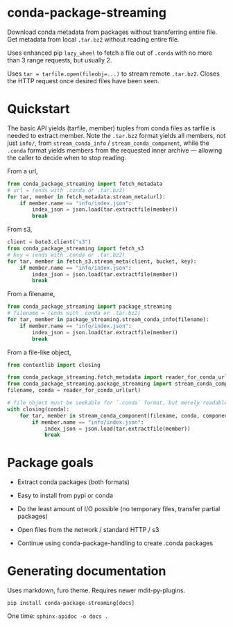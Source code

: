 # conda-package-streaming

Download conda metadata from packages without transferring entire file. Get
metadata from local `.tar.bz2` without reading entire file.

Uses enhanced pip `lazy_wheel` to fetch a file out of `.conda` with no more than
3 range requests, but usually 2.

Uses `tar = tarfile.open(fileobj=...)` to stream remote `.tar.bz2`. Closes the
HTTP request once desired files have been seen.

# Quickstart

The basic API yields (tarfile, member) tuples from conda files as tarfile is
needed to extract member. Note the `.tar.bz2` format yields all members, not
just `info/`, from `stream_conda_info` / `stream_conda_component`, while the
`.conda` format yields members from the requested inner archive — allowing the
caller to decide when to stop reading.

From a url,
```python
from conda_package_streaming import fetch_metadata
# url = (ends with .conda or .tar.bz2)
for tar, member in fetch_metadata.stream_meta(url):
    if member.name == "info/index.json":
        index_json = json.load(tar.extractfile(member))
        break
```

From s3,
```python
client = boto3.client("s3")
from conda_package_streaming import fetch_s3
# key = (ends with .conda or .tar.bz2)
for tar, member in fetch_s3.stream_meta(client, bucket, key):
    if member.name == "info/index.json":
        index_json = json.load(tar.extractfile(member))
        break
```

From a filename,
```python
from conda_package_streaming import package_streaming
# filename = (ends with .conda or .tar.bz2)
for tar, member in package_streaming.stream_conda_info(filename):
    if member.name == "info/index.json":
        index_json = json.load(tar.extractfile(member))
        break
```

From a file-like object,
```python
from contextlib import closing

from conda_package_streaming.fetch_metadata import reader_for_conda_url
from conda_package_streaming.package_streaming import stream_conda_component
filename, conda = reader_for_conda_url(url)

# file object must be seekable for `.conda` format, but merely readable for `.tar.bz2`
with closing(conda):
    for tar, member in stream_conda_component(filename, conda, component="info"):
        if member.name == "info/index.json":
            index_json = json.load(tar.extractfile(member))
            break
```

# Package goals

* Extract conda packages (both formats)
* Easy to install from pypi or conda
* Do the least amount of I/O possible (no temporary files, transfer partial packages)
* Open files from the network / standard HTTP / s3

* Continue using conda-package-handling to create .conda packages

# Generating documentation

Uses markdown, furo theme. Requires newer mdit-py-plugins.

`pip install conda-package-streaming[docs]`

One time:
`sphinx-apidoc -o docs .`
